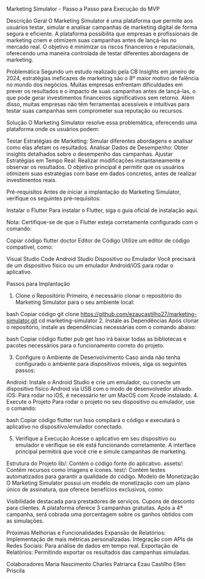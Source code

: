 Marketing Simulator - Passo a Passo para Execução do MVP


Descrição Geral
O Marketing Simulator é uma plataforma que permite aos usuários testar, simular e analisar campanhas de marketing digital de forma segura e eficiente. A plataforma possibilita que empresas e profissionais de marketing criem e otimizem suas campanhas antes de lançá-las no mercado real. O objetivo é minimizar os riscos financeiros e reputacionais, oferecendo uma maneira controlada de testar diferentes abordagens de marketing.

Problemática
Segundo um estudo realizado pela CB Insights em janeiro de 2024, estratégias ineficazes de marketing são o 8º maior motivo de falência no mundo dos negócios. Muitas empresas enfrentam dificuldades em prever os resultados e o impacto de suas campanhas antes de lançá-las, o que pode gerar investimentos financeiros significativos sem retorno. Além disso, muitas empresas não têm ferramentas acessíveis e intuitivas para testar suas campanhas sem comprometer sua reputação ou recursos.

Solução
O Marketing Simulator resolve essa problemática, oferecendo uma plataforma onde os usuários podem:

Testar Estratégias de Marketing: Simular diferentes abordagens e analisar como elas afetam os resultados.
Analisar Dados de Desempenho: Obter insights detalhados sobre o desempenho das campanhas.
Ajustar Estratégias em Tempo Real: Realizar modificações instantaneamente e observar os resultados.
O objetivo principal é permitir que os usuários otimizem suas estratégias com base em dados concretos, antes de realizar investimentos reais.

Pré-requisitos
Antes de iniciar a implantação do Marketing Simulator, verifique os seguintes pré-requisitos:

Instalar o Flutter
Para instalar o Flutter, siga o guia oficial de instalação aqui.

Nota: Certifique-se de que o Flutter esteja corretamente configurado com o comando:

Copiar código
flutter doctor
Editor de Código
Utilize um editor de código compatível, como:

Visual Studio Code
Android Studio
Dispositivo ou Emulador
Você precisará de um dispositivo físico ou um emulador Android/iOS para rodar o aplicativo.

Passos para Implantação
1. Clone o Repositório
Primeiro, é necessário clonar o repositório do Marketing Simulator para o seu ambiente local:

bash
Copiar código
git clone https://github.com/ezaucastilho27/marketing-simulator.git
cd marketing-simulator
2. Instale as Dependências
Após clonar o repositório, instale as dependências necessárias com o comando abaixo:

bash
Copiar código
flutter pub get
Isso irá baixar todas as bibliotecas e pacotes necessários para o funcionamento correto do projeto.

3. Configure o Ambiente de Desenvolvimento
Caso ainda não tenha configurado o ambiente para dispositivos móveis, siga os seguintes passos:

Android: Instale o Android Studio e crie um emulador, ou conecte um dispositivo físico Android via USB com o modo de desenvolvedor ativado.
iOS: Para rodar no iOS, é necessário ter um MacOS com Xcode instalado.
4. Execute o Projeto
Para rodar o projeto no seu dispositivo ou emulador, use o comando:

bash
Copiar código
flutter run
Isso compilará o código e executará o aplicativo no dispositivo/emulador conectado.

5. Verifique a Execução
Acesse o aplicativo em seu dispositivo ou emulador e verifique se ele está funcionando corretamente. A interface principal permitirá que você crie e simule campanhas de marketing.

Estrutura do Projeto
lib/: Contém o código fonte do aplicativo.
assets/: Contém recursos como imagens e ícones.
test/: Contém testes automatizados para garantir a qualidade do código.
Modelo de Monetização
O Marketing Simulator possui um modelo de monetização com um plano único de assinatura, que oferece benefícios exclusivos, como:

Visibilidade destacada para prestadores de serviços.
Cupons de desconto para clientes.
A plataforma oferece 3 campanhas gratuitas. Após a 4ª campanha, será cobrada uma porcentagem sobre os ganhos obtidos com as simulações.

Próximas Melhorias e Funcionalidades
Expansão de Relatórios: Implementação de mais métricas personalizadas.
Integração com APIs de Redes Sociais: Para análise de dados em tempo real.
Exportação de Relatórios: Permitindo exportar os resultados das campanhas simuladas.


Colaboradores
Maria Nascimento
Charles Patriarca
Ezau Castilho
Ellen Priscila

